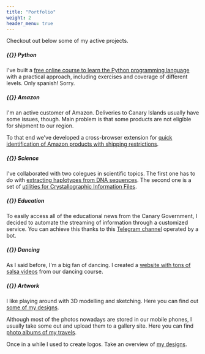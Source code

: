 ```yaml
---
title: "Portfolio"
weight: 2
header_menu: true
---
```


Checkout out below some of my active projects.

##### {{<lni class="python">}} Python

I've built a [free online course to learn the Python programming language](https://aprendepython.es/) with a practical approach, including exercises and coverage of different levels. Only spanish! Sorry.

##### {{<lni class="amazon">}} Amazon

I'm an active customer of Amazon. Deliveries to Canary Islands usually have some issues, though. Main problem is that some products are not eligible for shipment to our region.

To that end we've developed a cross-browser extension for [quick identification of Amazon products with shipping restrictions](https://sendhereplz.com/).

##### {{<lni class="microscope">}} Science

I've collaborated with two colegues in scientific topics. The first one has to do with [extracting haplotypes from DNA sequences](https://haplosearch.com/). The second one is a set of [utilities for Crystallographic Information Files](https://cifutils.sdelquin.me/).

##### {{<lni class="bolt">}} Education

To easily access all of the educational news from the Canary Government, I decided to automate the streaming of information through a customized service. You can achieve this thanks to this [Telegram channel](https://t.me/educannews) operated by a bot.

##### {{<lni class="flags">}} Dancing

As I said before, I'm a big fan of dancing. I created a [website with tons of salsa videos](https://susikiu.es/) from our dancing course.

##### {{<lni class="codepen">}} Artwork

I like playing around with 3D modelling and sketching. Here you can find out [some of my designs](https://files.sdelquin.me/?3d).

Although most of the photos nowadays are stored in our mobile phones, I usually take some out and upload them to a gallery site. Here you can find [photo albums of my travels](https://files.sdelquin.me/?travel).

Once in a while I used to create logos. Take an overview of [my designs](https://files.sdelquin.me/?logos).
